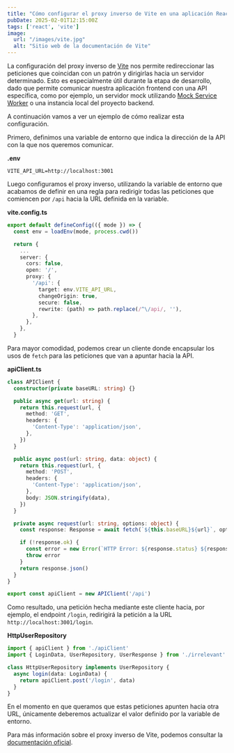 ```yaml
---
title: "Cómo configurar el proxy inverso de Vite en una aplicación React"
pubDate: 2025-02-01T12:15:00Z
tags: ['react', 'vite']
image:
  url: "/images/vite.jpg"
  alt: "Sitio web de la documentación de Vite"
---
```

La configuración del proxy inverso de <a href="https://es.vite.dev" target="_blank">Vite</a> nos permite redireccionar las peticiones que coincidan con un patrón y dirigirlas hacia un servidor determinado. Esto es especialmente útil durante la etapa de desarrollo, dado que permite comunicar nuestra aplicación frontend con una API específica, como por ejemplo, un servidor mock utilizando <a href="https://mswjs.io/docs" target="_blank">Mock Service Worker</a> o una instancia local del proyecto backend.

A continuación vamos a ver un ejemplo de cómo realizar esta configuración.

Primero, definimos una variable de entorno que indica la dirección de la API con la que nos queremos comunicar.

**.env**
```shell
VITE_API_URL=http://localhost:3001
```

Luego configuramos el proxy inverso, utilizando la variable de entorno que acabamos de definir en una regla para redirigir todas las peticiones que comiencen por `/api` hacia la URL definida en la variable.

**vite.config.ts**
```typescript
export default defineConfig(({ mode }) => {
  const env = loadEnv(mode, process.cwd())

  return {
    ...
    server: {
      cors: false,
      open: '/',
      proxy: {
        '/api': {
          target: env.VITE_API_URL,
          changeOrigin: true,
          secure: false,
          rewrite: (path) => path.replace(/^\/api/, ''),
        },
      },
    },
  }
```

Para mayor comodidad, podemos crear un cliente donde encapsular los usos de `fetch` para las peticiones que van a apuntar hacia la API.

**apiClient.ts**
```typescript
class APIClient {
  constructor(private baseURL: string) {}

  public async get(url: string) {
    return this.request(url, {
      method: 'GET',
      headers: {
        'Content-Type': 'application/json',
      },
    })
  }

  public async post(url: string, data: object) {
    return this.request(url, {
      method: 'POST',
      headers: {
        'Content-Type': 'application/json',
      },
      body: JSON.stringify(data),
    })
  }

  private async request(url: string, options: object) {
    const response: Response = await fetch(`${this.baseURL}${url}`, options)

    if (!response.ok) {
      const error = new Error(`HTTP Error: ${response.status} ${response.statusText}\n${response.body}`)
      throw error
    }
    return response.json()
  }
}

export const apiClient = new APIClient('/api')
```

Como resultado, una petición hecha mediante este cliente hacia, por ejemplo, el endpoint `/login`, redirigirá la petición a la URL `http://localhost:3001/login`.

**HttpUserRepository**
```typescript
import { apiClient } from './apiClient'
import { LoginData, UserRepository, UserResponse } from './irrelevant'

class HttpUserRepository implements UserRepository {
  async login(data: LoginData) {
    return apiClient.post('/login', data)
  }
}
```

En el momento en que queramos que estas peticiones apunten hacia otra URL, únicamente deberemos actualizar el valor definido por la variable de entorno.

Para más información sobre el proxy inverso de Vite, podemos consultar la <a href="https://es.vite.dev/config/server-options.html#server-proxy" target="_blank">documentación oficial</a>.